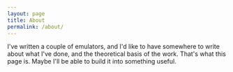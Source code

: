```yaml
---
layout: page
title: About
permalink: /about/
---
```


I've written a couple of emulators, and I'd like to have somewhere to write about what I've done, and the theoretical basis of the work. That's what this page is. Maybe I'll be able to build it into something useful.
